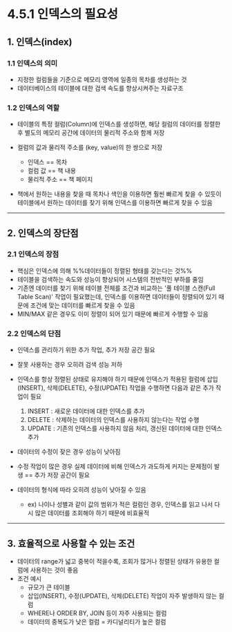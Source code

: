 # 4.5.1 인덱스의 필요성

## 1.  인덱스(index)

### 1.1 인덱스의 의미
- 지정한 컬럼들을 기준으로 메모리 영역에 일종의 목차를 생성하는 것
- 데이터베이스의 테이블에 대한 검색 속도를 향상시켜주는 자료구조

### 1.2 인덱스의 역할
- 테이블의 특정 컬럼(Column)에 인덱스를 생성하면, 해당 컬럼의 데이터를 정렬한 후 별도의 메모리 공간에 데이터의 물리적 주소와 함께 저장
- 컬럼의 값과 물리적 주소를 (key, value)의 한 쌍으로 저장

	- 인덱스 == 목차
	- 컬럼 값 == 책 내용
	- 물리적 주소 == 책 페이지

- 책에서 원하는 내용을 찾을 때 목차나 색인을 이용하면 훨씬 빠르게 찾을 수 있듯이 테이블에서 원하는 데이터를 찾기 위해 인덱스를 이용하면 빠르게 찾을 수 있음 

<hr>

## 2. 인덱스의 장단점

### 2.1 인덱스의 장점
- 핵심은 인덱스에 의해 %%데이터들이 정렬된 형태를 갖는다는 것%%
- 테이블을 검색하는 속도와 성능이 향상되어 시스템의 전반적인 부하를 줄임
- 기존엔 데이터를 찾기 위해 테이블 전체를 조건과 비교하는 '풀 테이블 스캔(Full Table Scan)' 작업이 필요했는데, 인덱스를 이용하면 데이터들이 정렬되어 있기 때문에 조건에 맞는 데이터를 빠르게 찾을 수 있음
- MIN/MAX 같은 경우도 이미 정렬이 되어 있기 때문에 빠르게 수행할 수 있음

### 2.2 인덱스의 단점
- 인덱스를 관리하기 위한 추가 작업, 추가 저장 공간 필요
- 잘못 사용하는 경우 오히려 검색 성능 저하
- 인덱스를 항상 정렬된 상태로 유지해야 하기 때문에 인덱스가 적용된 컬럼에 삽입(INSERT), 삭제(DELETE), 수정(UPDATE) 작업을 수행하면 다음과 같은 추가 작업이 필요

	1. INSERT : 새로운 데이터에 대한 인덱스를 추가
	2. DELETE : 삭제하는 데이터의 인덱스를 사용하지 않는다는 작업 수행
	3. UPDATE : 기존의 인덱스를 사용하지 않음 처리, 갱신된 데이터에 대한 인덱스 추가

- 데이터의 수정이 잦은 경우 성능이 낮아짐
- 수정 작업이 많은 경우 실제 데이터에 비해 인덱스가 과도하게 커지는 문제점이 발생 == 추가 저장 공간이 필요
- 데이터의 형식에 따라 오히려 성능이 낮아질 수 있음
	- ex) 나이나 성별과 같이 값의 범위가 적은 컬럼인 경우, 인덱스를 읽고 나서 다시 많은 데이터를 조회해야 하기 때문에 비효율적

<hr>


## 3. 효율적으로 사용할 수 있는 조건

-  데이터의 range가 넓고 중복이 적을수록, 조회가 많거나 정렬된 상태가 유용한 컬럼에 사용하는 것이 좋음
- 조건 예시
	- 규모가 큰 테이블
	- 삽입(INSERT), 수정(UPDATE), 삭제(DELETE) 작업이 자주 발생하지 않는 컬럼
	- WHERE나 ORDER BY, JOIN 등이 자주 사용되는 컬럼
	- 데이터의 중복도가 낮은 컬럼 = 카디널리티가 높은 컬럼
